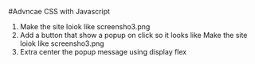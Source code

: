 #Advncae CSS with Javascript
1. Make the site loiok like screensho3.png
2. Add a button that show a popup on click so it looks like Make the site loiok like screensho3.png
3. Extra center the popup message using display flex 
 
